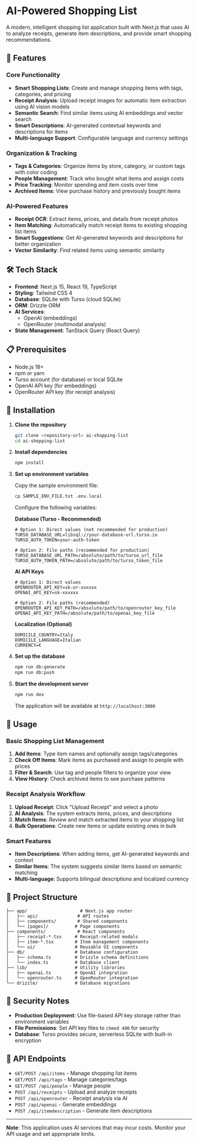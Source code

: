 # AI-Powered Shopping List

A modern, intelligent shopping list application built with Next.js that uses AI to analyze receipts, generate item descriptions, and provide smart shopping recommendations.

## 🚀 Features

### Core Functionality
- **Smart Shopping Lists**: Create and manage shopping items with tags, categories, and pricing
- **Receipt Analysis**: Upload receipt images for automatic item extraction using AI vision models
- **Semantic Search**: Find similar items using AI embeddings and vector search
- **Smart Descriptions**: AI-generated contextual keywords and descriptions for items
- **Multi-language Support**: Configurable language and currency settings

### Organization & Tracking
- **Tags & Categories**: Organize items by store, category, or custom tags with color coding
- **People Management**: Track who bought what items and assign costs
- **Price Tracking**: Monitor spending and item costs over time
- **Archived Items**: View purchase history and previously bought items

### AI-Powered Features
- **Receipt OCR**: Extract items, prices, and details from receipt photos
- **Item Matching**: Automatically match receipt items to existing shopping list items
- **Smart Suggestions**: Get AI-generated keywords and descriptions for better organization
- **Vector Similarity**: Find related items using semantic similarity

## 🛠 Tech Stack

- **Frontend**: Next.js 15, React 19, TypeScript
- **Styling**: Tailwind CSS 4
- **Database**: SQLite with Turso (cloud SQLite)
- **ORM**: Drizzle ORM
- **AI Services**: 
  - OpenAI (embeddings)
  - OpenRouter (multimodal analysis)
- **State Management**: TanStack Query (React Query)

## 📋 Prerequisites

- Node.js 18+ 
- npm or yarn
- Turso account (for database) or local SQLite
- OpenAI API key (for embeddings)
- OpenRouter API key (for receipt analysis)

## 🔧 Installation

1. **Clone the repository**
   ```bash
   git clone <repository-url> ai-shopping-list
   cd ai-shopping-list
   ```

2. **Install dependencies**
   ```bash
   npm install
   ```

3. **Set up environment variables**
   
   Copy the sample environment file:
   ```bash
   cp SAMPLE_ENV_FILE.txt .env.local
   ```

   Configure the following variables:

   **Database (Turso - Recommended)**
   ```env
   # Option 1: Direct values (not recommended for production)
   TURSO_DATABASE_URL=libsql://your-database-url.turso.io
   TURSO_AUTH_TOKEN=your-auth-token

   # Option 2: File paths (recommended for production)
   TURSO_DATABASE_URL_PATH=/absolute/path/to/turso_url_file
   TURSO_AUTH_TOKEN_PATH=/absolute/path/to/turso_token_file
   ```

   **AI API Keys**
   ```env
   # Option 1: Direct values
   OPENROUTER_API_KEY=sk-or-xxxxxx
   OPENAI_API_KEY=sk-xxxxxx

   # Option 2: File paths (recommended)
   OPENROUTER_API_KEY_PATH=/absolute/path/to/openrouter_key_file
   OPENAI_API_KEY_PATH=/absolute/path/to/openai_key_file
   ```

   **Localization (Optional)**
   ```env
   DOMICILE_COUNTRY=Italy
   DOMICILE_LANGUAGE=Italian
   CURRENCY=€
   ```

4. **Set up the database**
   ```bash
   npm run db:generate
   npm run db:push
   ```

5. **Start the development server**
   ```bash
   npm run dev
   ```

   The application will be available at `http://localhost:3000`

## 🎯 Usage

### Basic Shopping List Management

1. **Add Items**: Type item names and optionally assign tags/categories
2. **Check Off Items**: Mark items as purchased and assign to people with prices
3. **Filter & Search**: Use tag and people filters to organize your view
4. **View History**: Check archived items to see purchase patterns

### Receipt Analysis Workflow

1. **Upload Receipt**: Click "Upload Receipt" and select a photo
2. **AI Analysis**: The system extracts items, prices, and descriptions
3. **Match Items**: Review and match extracted items to your shopping list
4. **Bulk Operations**: Create new items or update existing ones in bulk

### Smart Features

- **Item Descriptions**: When adding items, get AI-generated keywords and context
- **Similar Items**: The system suggests similar items based on semantic matching
- **Multi-language**: Supports bilingual descriptions and localized currency

## 📂 Project Structure

```
├── app/                    # Next.js app router
│   ├── api/               # API routes
│   ├── components/        # Shared components
│   └── [pages]/          # Page components
├── components/            # React components
│   ├── receipt-*.tsx     # Receipt-related modals
│   ├── item-*.tsx        # Item management components
│   └── ui/               # Reusable UI components
├── db/                   # Database configuration
│   ├── schema.ts         # Drizzle schema definitions
│   └── index.ts          # Database client
├── lib/                  # Utility libraries
│   ├── openai.ts         # OpenAI integration
│   └── openrouter.ts     # OpenRouter integration
└── drizzle/              # Database migrations
```

## 🔐 Security Notes

- **Production Deployment**: Use file-based API key storage rather than environment variables
- **File Permissions**: Set API key files to `chmod 400` for security
- **Database**: Turso provides secure, serverless SQLite with built-in encryption

## 📱 API Endpoints

- `GET/POST /api/items` - Manage shopping list items
- `GET/POST /api/tags` - Manage categories/tags
- `GET/POST /api/people` - Manage people
- `POST /api/receipts` - Upload and analyze receipts
- `POST /api/openrouter` - Receipt analysis via AI
- `POST /api/openai` - Generate embeddings
- `POST /api/itemdescription` - Generate item descriptions

---

**Note**: This application uses AI services that may incur costs. Monitor your API usage and set appropriate limits.